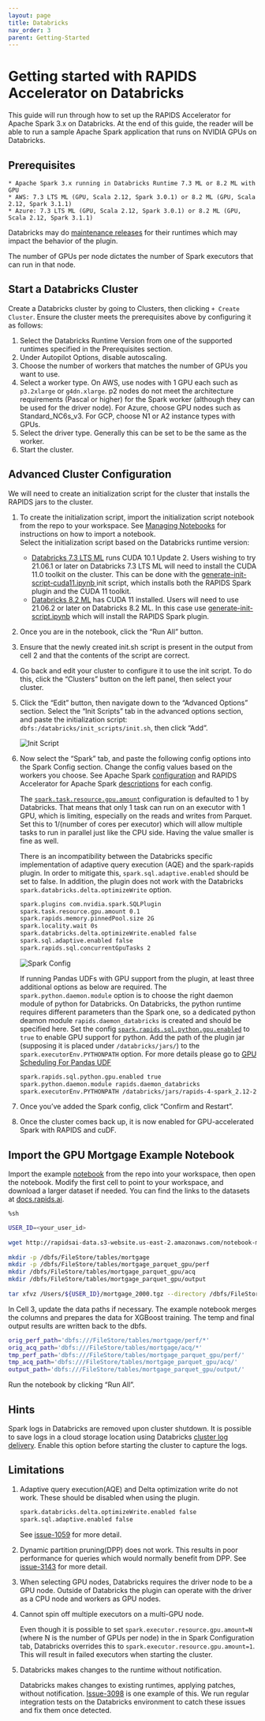 ```yaml
---
layout: page
title: Databricks
nav_order: 3
parent: Getting-Started
---
```


# Getting started with RAPIDS Accelerator on Databricks
This guide will run through how to set up the RAPIDS Accelerator for Apache Spark 3.x on Databricks.
At the end of this guide, the reader will be able to run a sample Apache Spark application that runs
on NVIDIA GPUs on Databricks.

## Prerequisites
    * Apache Spark 3.x running in Databricks Runtime 7.3 ML or 8.2 ML with GPU
    * AWS: 7.3 LTS ML (GPU, Scala 2.12, Spark 3.0.1) or 8.2 ML (GPU, Scala 2.12, Spark 3.1.1)
    * Azure: 7.3 LTS ML (GPU, Scala 2.12, Spark 3.0.1) or 8.2 ML (GPU, Scala 2.12, Spark 3.1.1)

Databricks may do [maintenance
releases](https://docs.databricks.com/release-notes/runtime/maintenance-updates.html) for their
runtimes which may impact the behavior of the plugin. 

The number of GPUs per node dictates the number of Spark executors that can run in that node.

## Start a Databricks Cluster
Create a Databricks cluster by going to Clusters, then clicking `+ Create Cluster`.  Ensure the
cluster meets the prerequisites above by configuring it as follows:
1. Select the Databricks Runtime Version from one of the supported runtimes specified in the
   Prerequisites section.
2. Under Autopilot Options, disable autoscaling.
3. Choose the number of workers that matches the number of GPUs you want to use.
4. Select a worker type.  On AWS, use nodes with 1 GPU each such as `p3.2xlarge` or `g4dn.xlarge`.
   p2 nodes do not meet the architecture requirements (Pascal or higher) for the Spark worker
   (although they can be used for the driver node).  For Azure, choose GPU nodes such as
   Standard_NC6s_v3.  For GCP, choose N1 or A2 instance types with GPUs. 
5. Select the driver type. Generally this can be set to be the same as the worker.
6. Start the cluster.

## Advanced Cluster Configuration

We will need to create an initialization script for the cluster that installs the RAPIDS jars to the
cluster.

1. To create the initialization script, import the initialization script notebook from the repo to
   your workspace.  See [Managing
   Notebooks](https://docs.databricks.com/notebooks/notebooks-manage.html#id2) for instructions on
   how to import a notebook.  
   Select the initialization script based on the Databricks runtime
   version:
    - [Databricks 7.3 LTS
ML](https://docs.databricks.com/release-notes/runtime/7.3ml.html#system-environment) runs CUDA 10.1
Update 2. Users wishing to try 21.06.1 or later on Databricks 7.3 LTS ML will need to install the
CUDA 11.0 toolkit on the cluster.  This can be done with the [generate-init-script-cuda11.ipynb
](../demo/Databricks/generate-init-script-cuda11.ipynb) init script, which installs both the RAPIDS
Spark plugin and the CUDA 11 toolkit. 
    - [Databricks 8.2
    ML](https://docs.databricks.com/release-notes/runtime/8.2ml.html#system-environment) has CUDA 11
    installed.  Users will need to use 21.06.2 or later on Databricks 8.2 ML. In this case use
    [generate-init-script.ipynb](../demo/Databricks/generate-init-script.ipynb) which will install
    the RAPIDS Spark plugin.
2. Once you are in the notebook, click the “Run All” button.
3. Ensure that the newly created init.sh script is present in the output from cell 2 and that the
   contents of the script are correct.
4. Go back and edit your cluster to configure it to use the init script.  To do this, click the
   “Clusters” button on the left panel, then select your cluster.
5. Click the “Edit” button, then navigate down to the “Advanced Options” section.  Select the “Init
   Scripts” tab in the advanced options section, and paste the initialization script:
   `dbfs:/databricks/init_scripts/init.sh`, then click “Add”.

    ![Init Script](../img/Databricks/initscript.png)

6. Now select the “Spark” tab, and paste the following config options into the Spark Config section.
   Change the config values based on the workers you choose.  See Apache Spark
   [configuration](https://spark.apache.org/docs/latest/configuration.html) and RAPIDS Accelerator
   for Apache Spark [descriptions](../configs.md) for each config.

    The
    [`spark.task.resource.gpu.amount`](https://spark.apache.org/docs/latest/configuration.html#scheduling)
    configuration is defaulted to 1 by Databricks. That means that only 1 task can run on an
    executor with 1 GPU, which is limiting, especially on the reads and writes from Parquet.  Set
    this to 1/(number of cores per executor) which will allow multiple tasks to run in parallel just
    like the CPU side.  Having the value smaller is fine as well.

	There is an incompatibility between the Databricks specific implementation of adaptive query
    execution (AQE) and the spark-rapids plugin.  In order to mitigate this,
    `spark.sql.adaptive.enabled` should be set to false.  In addition, the plugin does not work with
    the Databricks `spark.databricks.delta.optimizeWrite` option.

    ```bash
    spark.plugins com.nvidia.spark.SQLPlugin
    spark.task.resource.gpu.amount 0.1
    spark.rapids.memory.pinnedPool.size 2G
    spark.locality.wait 0s
    spark.databricks.delta.optimizeWrite.enabled false
    spark.sql.adaptive.enabled false
    spark.rapids.sql.concurrentGpuTasks 2
    ```

    ![Spark Config](../img/Databricks/sparkconfig.png)

   If running Pandas UDFs with GPU support from the plugin, at least three additional options
    as below are required. The `spark.python.daemon.module` option is to choose the right daemon module
    of python for Databricks. On Databricks, the python runtime requires different parameters than the
    Spark one, so a dedicated python deamon module `rapids.daemon_databricks` is created and should
    be specified here. Set the config
    [`spark.rapids.sql.python.gpu.enabled`](../configs.md#sql.python.gpu.enabled) to `true` to
    enable GPU support for python. Add the path of the plugin jar (supposing it is placed under
    `/databricks/jars/`) to the `spark.executorEnv.PYTHONPATH` option. For more details please go to
    [GPU Scheduling For Pandas UDF](../additional-functionality/rapids-udfs.md#gpu-scheduling-for-pandas-udf)

    ```bash
    spark.rapids.sql.python.gpu.enabled true
    spark.python.daemon.module rapids.daemon_databricks
    spark.executorEnv.PYTHONPATH /databricks/jars/rapids-4-spark_2.12-21.08.0.jar:/databricks/spark/python
    ```

7. Once you’ve added the Spark config, click “Confirm and Restart”.
8. Once the cluster comes back up, it is now enabled for GPU-accelerated Spark with RAPIDS and cuDF.

## Import the GPU Mortgage Example Notebook
Import the example [notebook](../demo/gpu-mortgage_accelerated.ipynb) from the repo into your
workspace, then open the notebook.  Modify the first cell to point to your workspace, and download a
larger dataset if needed. You can find the links to the datasets at
[docs.rapids.ai](https://docs.rapids.ai/datasets/mortgage-data).

```bash
%sh

USER_ID=<your_user_id>
 
wget http://rapidsai-data.s3-website.us-east-2.amazonaws.com/notebook-mortgage-data/mortgage_2000.tgz -P /Users/${USER_ID}/
 
mkdir -p /dbfs/FileStore/tables/mortgage
mkdir -p /dbfs/FileStore/tables/mortgage_parquet_gpu/perf
mkdir /dbfs/FileStore/tables/mortgage_parquet_gpu/acq
mkdir /dbfs/FileStore/tables/mortgage_parquet_gpu/output
 
tar xfvz /Users/${USER_ID}/mortgage_2000.tgz --directory /dbfs/FileStore/tables/mortgage
```

In Cell 3, update the data paths if necessary. The example notebook merges the columns and prepares
the data for XGBoost training. The temp and final output results are written back to the dbfs.

```bash
orig_perf_path='dbfs:///FileStore/tables/mortgage/perf/*'
orig_acq_path='dbfs:///FileStore/tables/mortgage/acq/*'
tmp_perf_path='dbfs:///FileStore/tables/mortgage_parquet_gpu/perf/'
tmp_acq_path='dbfs:///FileStore/tables/mortgage_parquet_gpu/acq/'
output_path='dbfs:///FileStore/tables/mortgage_parquet_gpu/output/'
```
Run the notebook by clicking “Run All”. 

## Hints
Spark logs in Databricks are removed upon cluster shutdown.  It is possible to save logs in a cloud
storage location using Databricks [cluster log
delivery](https://docs.databricks.com/clusters/configure.html#cluster-log-delivery-1).  Enable this
option before starting the cluster to capture the logs.

## Limitations

1. Adaptive query execution(AQE) and Delta optimization write do not work. These should be disabled
when using the plugin. 

    ```bash 
    spark.databricks.delta.optimizeWrite.enabled false
    spark.sql.adaptive.enabled false
    ```
    
    See [issue-1059](https://github.com/NVIDIA/spark-rapids/issues/1059) for more detail. 

2. Dynamic partition pruning(DPP) does not work.  This results in poor performance for queries which
   would normally benefit from DPP.  See
   [issue-3143](https://github.com/NVIDIA/spark-rapids/issues/3143) for more detail.

3. When selecting GPU nodes, Databricks requires the driver node to be a GPU node.  Outside of
   Databricks the plugin can operate with the driver as a CPU node and workers as GPU nodes.

4. Cannot spin off multiple executors on a multi-GPU node. 

	Even though it is possible to set `spark.executor.resource.gpu.amount=N` (where N is the number
    of GPUs per node) in the in Spark Configuration tab, Databricks overrides this to
    `spark.executor.resource.gpu.amount=1`.  This will result in failed executors when starting the
    cluster.

5. Databricks makes changes to the runtime without notification.

    Databricks makes changes to existing runtimes, applying patches, without notification.
	[Issue-3098](https://github.com/NVIDIA/spark-rapids/issues/3098) is one example of this.  We run
	regular integration tests on the Databricks environment to catch these issues and fix them once
	detected.
